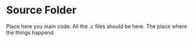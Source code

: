 # Source Folder

Place here you main code. All the .c files should be here. The place where the things happend.